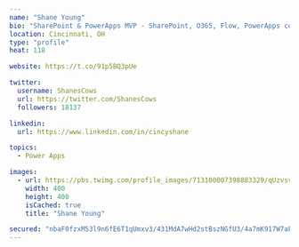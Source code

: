 ```yaml
---
name: "Shane Young"
bio: "SharePoint & PowerApps MVP - SharePoint, O365, Flow, PowerApps consulting? @PowerApps911 | Pure Snark? You found it."
location: Cincinnati, OH
type: "profile"
heat: 118

website: https://t.co/91p5BQ3pUe

twitter:
  username: ShanesCows
  url: https://twitter.com/ShanesCows
  followers: 18137

linkedin:
  url: https://www.linkedin.com/in/cincyshane

topics:
  - Power Apps

images:
  - url: https://pbs.twimg.com/profile_images/713100007398883329/qUzvsvQ3_400x400.jpg
    width: 400
    height: 400
    isCached: true
    title: "Shane Young"

secured: "nbaF0fzxM53l9n6fE6T1qUmxv3/431MdA7wHd2stBszNGfU3/4a7mK917W7aFM00TqAF/SNMVgAuGbs9T4pXVLIupZ2+12AAIrUuhbNA8hXMnBUdTJQWXBWgIurJyG4LK3uivZPOTYDKEoOqeNSQ6fzdXbcgn7QEOkRVbbGWH8KKHdcs8urhkdhxdQHdY4yw8rYYFS+BALGfdFjVJleivkLrDox3H4+ixvtj0c8PlW2xfIhn1uLSycQ4NjCLO5SFJkpse4qw9YzpEa23XwGCdobh20qZ+hpnnw3uW92dzXGNGy9OCLrK2RFY75COu8i+64PNcvrav3OPDD+Hb2uvdwS/7whK4cif8skOxvshu9HmYUxkRV22L3KAscf3ofr5V8z85jGYz/SEFDT+2aK130ONMStDtX/YGh/ojEWTc5Q=;/4W8ovk879dFyQOttENOWA=="
---
```


